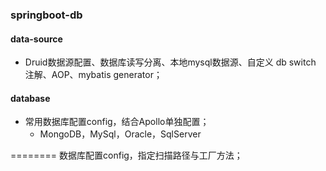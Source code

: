 ### springboot-db

#### data-source
- Druid数据源配置、数据库读写分离、本地mysql数据源、自定义 db switch 注解、AOP、mybatis generator；

#### database
- 常用数据库配置config，结合Apollo单独配置；
    - MongoDB，MySql，Oracle，SqlServer


======== 
数据库配置config，指定扫描路径与工厂方法；

